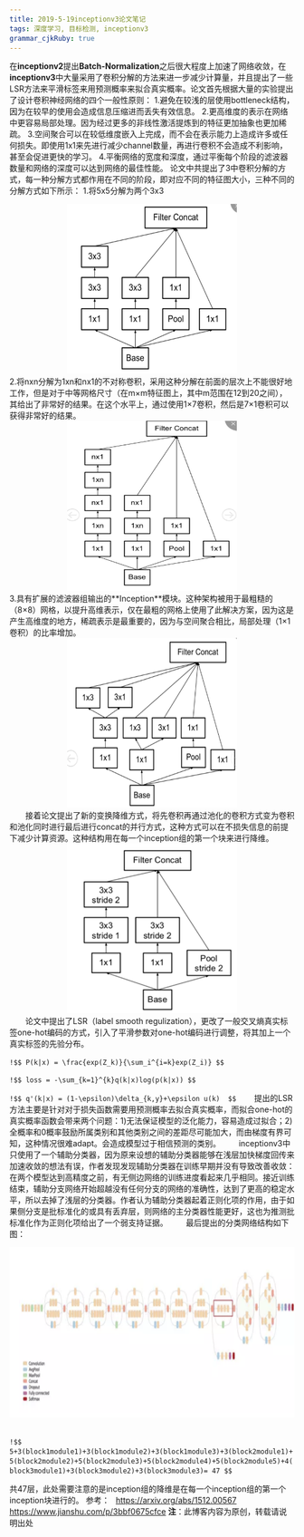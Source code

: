 ```yaml
---
title: 2019-5-19inceptionv3论文笔记
tags: 深度学习, 目标检测, inceptionv3
grammar_cjkRuby: true
---
```



 在**inceptionv2**提出**Batch-Normalization**之后很大程度上加速了网络收敛，在**inceptionv3**中大量采用了卷积分解的方法来进一步减少计算量，并且提出了一些LSR方法来平滑标签来用预测概率来拟合真实概率。论文首先根据大量的实验提出了设计卷积神经网络的四个一般性原则：
 1.避免在较浅的层使用bottleneck结构，因为在较早的使用会造成信息压缩进而丢失有效信息。
 2.更高维度的表示在网络中更容易局部处理。因为经过更多的非线性激活提炼到的特征更加抽象也更加稀疏。
 3.空间聚合可以在较低维度嵌入上完成，而不会在表示能力上造成许多或任何损失。即使用1x1来先进行减少channel数量，再进行卷积不会造成不利影响，甚至会促进更快的学习。
 4.平衡网络的宽度和深度，通过平衡每个阶段的滤波器数量和网络的深度可以达到网络的最佳性能。
 论文中共提出了3中卷积分解的方式，每一种分解方式都作用在不同的阶段，即对应不同的特征图大小，三种不同的分解方式如下所示：
 1.将5x5分解为两个3x3
 <div align=center><img src="./images/inceptionv3_1.png" width = "300" height = "300" align=center/></div>
 2.将nxn分解为1xn和nx1的不对称卷积，采用这种分解在前面的层次上不能很好地工作，但是对于中等网格尺寸（在m×m特征图上，其中m范围在12到20之间），其给出了非常好的结果。在这个水平上，通过使用1×7卷积，然后是7×1卷积可以获得非常好的结果。
 <div align=center><img src="./images/inceptionv3_2.png" width = "300" height = "300" align=center/></div>
 3.具有扩展的滤波器组输出的**Inception**模块。这种架构被用于最粗糙的（8×8）网格，以提升高维表示，仅在最粗的网格上使用了此解决方案，因为这是产生高维度的地方，稀疏表示是最重要的，因为与空间聚合相比，局部处理（1×1 卷积）的比率增加。
 <div align=center><img src="./images/inceptionv3_3.png" width = "300" height = "300" align=center/></div>
&ensp;&ensp;&ensp;&ensp;接着论文提出了新的变换降维方式，将先卷积再通过池化的卷积方式变为卷积和池化同时进行最后进行concat的并行方式，这种方式可以在不损失信息的前提下减少计算资源。这种结构用在每一个inception组的第一个块来进行降维。
 <div align=center><img src="./images/inceptionv3_4.png" width = "300" height = "300" align=center/></div>
&ensp;&ensp;&ensp;&ensp;论文中提出了LSR（label smooth regulization），更改了一般交叉熵真实标签one-hot编码的方式，引入了平滑参数对one-hot编码进行调整，将其加上一个真实标签的先验分布。

`!$$ P(k|x) = \frac{exp(Z_k)}{\sum_i^{i=k}exp(Z_i)} $$`

`!$$ loss = -\sum_{k=1}^{k}q(k|x)log(p(k|x)) $$`

`!$$ q'(k|x) = (1-\epsilon)\delta_{k,y}+\epsilon u(k)  $$`
&ensp;&ensp;&ensp;&ensp;提出的LSR方法主要是针对对于损失函数需要用预测概率去拟合真实概率，而拟合one-hot的真实概率函数会带来两个问题：1)无法保证模型的泛化能力，容易造成过拟合；2) 全概率和0概率鼓励所属类别和其他类别之间的差距尽可能加大，而由梯度有界可知，这种情况很难adapt。会造成模型过于相信预测的类别。
&ensp;&ensp;&ensp;&ensp;inceptionv3中只使用了一个辅助分类器，因为原来设想的辅助分类器能够在浅层加快梯度回传来加速收敛的想法有误，作者发现发现辅助分类器在训练早期并没有导致改善收敛：在两个模型达到高精度之前，有无侧边网络的训练进度看起来几乎相同。接近训练结束，辅助分支网络开始超越没有任何分支的网络的准确性，达到了更高的稳定水平，所以去掉了浅层的分类器。作者认为辅助分类器起着正则化项的作用，由于如果侧分支是批标准化的或具有丢弃层，则网络的主分类器性能更好，这也为推测批标准化作为正则化项给出了一个弱支持证据。
&ensp;&ensp;&ensp;&ensp;最后提出的分类网络结构如下图：
 <div align=center><img src="./images/inceptionv3_5.png" width = "900" height = "300" align=center/></div>
 &ensp;&ensp;&ensp;&ensp;

 `!$$ 5+3(block1module1)+3(block1module2)+3(block1module3)+3(block2module1)+5(block2module2)+5(block2module3)+5(block2module4)+5(block2module5)+4(block3module1)+3(block3module2)+3(block3module3)= 47 $$`

共47层，此处需要注意的是inception组的降维是在每一个inception组的第一个inception块进行的。
 参考：
  &ensp;https://arxiv.org/abs/1512.00567
  &ensp;https://www.jianshu.com/p/3bbf0675cfce
 **注**：此博客内容为原创，转载请说明出处